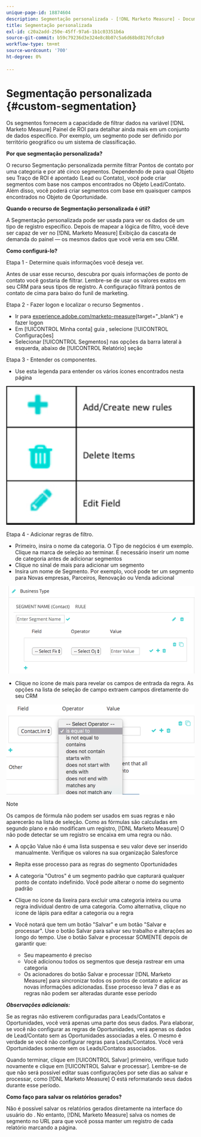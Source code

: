 ```yaml
---
unique-page-id: 18874604
description: Segmentação personalizada - [!DNL Marketo Measure] - Documentação do produto
title: Segmentação personalizada
exl-id: c20a2add-250e-45ff-97a6-1b1c03351b6a
source-git-commit: b59c79236d3e324e8c8b07c5a6d68bd8176fc8a9
workflow-type: tm+mt
source-wordcount: '700'
ht-degree: 0%

---
```


# Segmentação personalizada {#custom-segmentation}

Os segmentos fornecem a capacidade de filtrar dados na variável [!DNL Marketo Measure] Painel de ROI para detalhar ainda mais em um conjunto de dados específico. Por exemplo, um segmento pode ser definido por território geográfico ou um sistema de classificação.

**Por que segmentação personalizada?**

O recurso Segmentação personalizada permite filtrar Pontos de contato por uma categoria e por até cinco segmentos. Dependendo de para qual Objeto seu Traço de ROI é apontado (Lead ou Contato), você pode criar segmentos com base nos campos encontrados no Objeto Lead/Contato. Além disso, você poderá criar segmentos com base em quaisquer campos encontrados no Objeto de Oportunidade.

**Quando o recurso de Segmentação personalizada é útil?**

A Segmentação personalizada pode ser usada para ver os dados de um tipo de registro específico. Depois de mapear a lógica de filtro, você deve ser capaz de ver no [!DNL Marketo Measure] Exibição da cascata de demanda do painel — os mesmos dados que você veria em seu CRM.

**Como configurá-lo?**

Etapa 1 - Determine quais informações você deseja ver.

Antes de usar esse recurso, descubra por quais informações de ponto de contato você gostaria de filtrar. Lembre-se de usar os valores exatos em seu CRM para seus tipos de registro. A configuração filtrará pontos de contato de cima para baixo do funil de marketing.

Etapa 2 - Fazer logon e localizar o recurso Segmentos .

* Ir para [experience.adobe.com/marketo-measure](https://experience.adobe.com/marketo-measure){target="_blank"} e fazer logon
* Em [!UICONTROL Minha conta] guia , selecione [!UICONTROL Configurações]
* Selecionar [!UICONTROL Segmentos] nas opções da barra lateral à esquerda, abaixo de [!UICONTROL Relatório] seção

Etapa 3 - Entender os componentes.

* Use esta legenda para entender os vários ícones encontrados nesta página

![](assets/1.png)

Etapa 4 - Adicionar regras de filtro.

* Primeiro, insira o nome da categoria. O Tipo de negócios é um exemplo. Clique na marca de seleção ao terminar. É necessário inserir um nome de categoria antes de adicionar segmentos
* Clique no sinal de mais para adicionar um segmento
* Insira um nome de Segmento. Por exemplo, você pode ter um segmento para Novas empresas, Parceiros, Renovação ou Venda adicional

![](assets/2.png)

* Clique no ícone de mais para revelar os campos de entrada da regra. As opções na lista de seleção de campo extraem campos diretamente do seu CRM

![](assets/3.png)

>[!NOTE]
>
>Os campos de fórmula não podem ser usados em suas regras e não aparecerão na lista de seleção. Como as fórmulas são calculadas em segundo plano e não modificam um registro, [!DNL Marketo Measure] O não pode detectar se um registro se encaixa em uma regra ou não.

* A opção Value não é uma lista suspensa e seu valor deve ser inserido manualmente. Verifique os valores na sua organização Salesforce
* Repita esse processo para as regras do segmento Oportunidades
* A categoria &quot;Outros&quot; é um segmento padrão que capturará qualquer ponto de contato indefinido. Você pode alterar o nome do segmento padrão
* Clique no ícone da lixeira para excluir uma categoria inteira ou uma regra individual dentro de uma categoria. Como alternativa, clique no ícone de lápis para editar a categoria ou a regra
* Você notará que tem um botão &quot;Salvar&quot; e um botão &quot;Salvar e processar&quot;. Use o botão Salvar para salvar seu trabalho e alterações ao longo do tempo. Use o botão Salvar e processar SOMENTE depois de garantir que:

   * Seu mapeamento é preciso
   * Você adicionou todos os segmentos que deseja rastrear em uma categoria
   * Os acionadores do botão Salvar e processar [!DNL Marketo Measure] para sincronizar todos os pontos de contato e aplicar as novas informações adicionadas. Esse processo leva 7 dias e as regras não podem ser alteradas durante esse período

**_Observações adicionais:_**

Se as regras não estiverem configuradas para Leads/Contatos e Oportunidades, você verá apenas uma parte dos seus dados. Para elaborar, se você não configurar as regras de Oportunidades, verá apenas os dados de Lead/Contato sem as Oportunidades associadas a eles. O mesmo é verdade se você não configurar regras para Leads/Contatos. Você verá Oportunidades somente sem os Leads/Contatos associados.

Quando terminar, clique em [!UICONTROL Salvar] primeiro, verifique tudo novamente e clique em [!UICONTROL Salvar e processar]. Lembre-se de que não será possível editar suas configurações por sete dias ao salvar e processar, como [!DNL Marketo Measure] O está reformatando seus dados durante esse período.

**Como faço para salvar os relatórios gerados?**

Não é possível salvar os relatórios gerados diretamente na interface do usuário do . No entanto, [!DNL Marketo Measure] salva os nomes de segmento no URL para que você possa manter um registro de cada relatório marcando a página.

